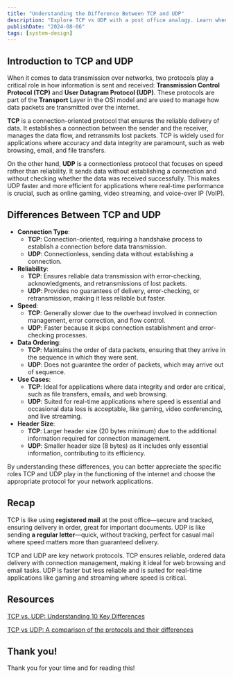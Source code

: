 ```yaml
---
title: "Understanding the Difference Between TCP and UDP"
description: "Explore TCP vs UDP with a post office analogy. Learn when to choose reliable, ordered TCP or faster, less reliable UDP for different network applications."
publishDate: "2024-08-06"
tags: [system-design]
---
```


## Introduction to TCP and UDP

When it comes to data transmission over networks, two protocols play a critical role in how information is sent and received: **Transmission Control Protocol (TCP)** and **User Datagram Protocol (UDP)**. These protocols are part of the **Transport** Layer in the OSI model and are used to manage how data packets are transmitted over the internet.

**TCP** is a connection-oriented protocol that ensures the reliable delivery of data. It establishes a connection between the sender and the receiver, manages the data flow, and retransmits lost packets. TCP is widely used for applications where accuracy and data integrity are paramount, such as web browsing, email, and file transfers.

On the other hand, **UDP** is a connectionless protocol that focuses on speed rather than reliability. It sends data without establishing a connection and without checking whether the data was received successfully. This makes UDP faster and more efficient for applications where real-time performance is crucial, such as online gaming, video streaming, and voice-over IP (VoIP).

## Differences Between TCP and UDP

- **Connection Type**:
    - **TCP**: Connection-oriented, requiring a handshake process to establish a connection before data transmission.
    - **UDP**: Connectionless, sending data without establishing a connection.
- **Reliability**:
    - **TCP**: Ensures reliable data transmission with error-checking, acknowledgments, and retransmissions of lost packets.
    - **UDP**: Provides no guarantees of delivery, error-checking, or retransmission, making it less reliable but faster.
- **Speed**:
    - **TCP**: Generally slower due to the overhead involved in connection management, error correction, and flow control.
    - **UDP**: Faster because it skips connection establishment and error-checking processes.
- **Data Ordering**:
    - **TCP**: Maintains the order of data packets, ensuring that they arrive in the sequence in which they were sent.
    - **UDP**: Does not guarantee the order of packets, which may arrive out of sequence.
- **Use Cases**:
    - **TCP**: Ideal for applications where data integrity and order are critical, such as file transfers, emails, and web browsing.
    - **UDP**: Suited for real-time applications where speed is essential and occasional data loss is acceptable, like gaming, video conferencing, and live streaming.
- **Header Size**:
    - **TCP**: Larger header size (20 bytes minimum) due to the additional information required for connection management.
    - **UDP**: Smaller header size (8 bytes) as it includes only essential information, contributing to its efficiency.

By understanding these differences, you can better appreciate the specific roles TCP and UDP play in the functioning of the internet and choose the appropriate protocol for your network applications.

## Recap

TCP is like using **registered mail** at the post office—secure and tracked, ensuring delivery in order, great for important documents. UDP is like sending **a regular letter**—quick, without tracking, perfect for casual mail where speed matters more than guaranteed delivery.

TCP and UDP are key network protocols. TCP ensures reliable, ordered data delivery with connection management, making it ideal for web browsing and email tasks. UDP is faster but less reliable and is suited for real-time applications like gaming and streaming where speed is critical.

## Resources

[TCP vs. UDP: Understanding 10 Key Differences](https://www.spiceworks.com/tech/networking/articles/tcp-vs-udp/)

[TCP vs UDP: A comparison of the protocols and their differences](https://nordvpn.com/blog/tcp-or-udp-which-is-better/)

## Thank you!

Thank you for your time and for reading this!